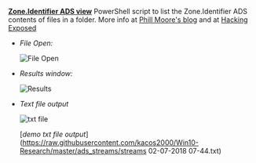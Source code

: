 <!-- saved from url=(0023) https://kacos2000.github.io/Win10-Research/ads_streams/ --> 
<!-- https://guides.github.com/features/mastering-markdown/ --> 

**[Zone.Identifier ADS view](https://github.com/kacos2000/Win10-Research/blob/master/ads_streams/streams.ps1)** PowerShell script to list the Zone.Identifier ADS contents of files in a folder.  More info at [Phill Moore's blog](https://thinkdfir.com/2018/06/17/zone-identifier-kmditemwherefroms/) and at [Hacking Exposed](http://www.hecfblog.com/2018/06/daily-blog-402-solution-saturday-62318.html)


   - *File Open:*
  
      ![File Open](https://raw.githubusercontent.com/kacos2000/Win10-Research/master/ads_streams/s_o.JPG)
   

   - *Results window:*
  
      ![Results](https://raw.githubusercontent.com/kacos2000/Win10-Research/master/ads_streams/s_results.JPG)
   
   
   - *Text file output*
   
       ![txt file](https://raw.githubusercontent.com/kacos2000/Win10-Research/master/ads_streams/txt.JPG)
       
       [*demo txt file output*](https://raw.githubusercontent.com/kacos2000/Win10-Research/master/ads_streams/streams 02-07-2018 07-44.txt)
   
